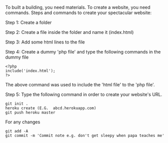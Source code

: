  To built a building, you need materials. To create a website, you need commands.
 Steps and commands to create your spectacular website:

Step 1: Create a folder

Step 2: Create a file inside the folder and name it (index.html)

Step 3: Add some html lines to the file

Step 4: Create a dummy 'php file' and type the following commands in the dummy file
```
<?php
include('index.html');
?>
```
The above command was used to include the 'html file' to the 'php file'.

Step 5: Type the following command in order to create your website's URL.
 ```
 git init . 
 heroku create (E.G.  abcd.herokuapp.com)
 git push heroku master
 ```
 For any changes
 ```
 git add -A
 git commit -m 'Commit note e.g. don't get sleepy when papa teaches me'
 ```
